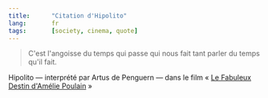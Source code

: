 ```yaml
---
title:      "Citation d'Hipolito"
lang:       fr
tags:       [society, cinema, quote]
---
```



> C'est l'angoisse du temps qui passe qui nous fait tant parler du temps qu'il fait.


Hipolito — interprété par Artus de Penguern — dans le film « [Le Fabuleux Destin d'Amélie Poulain](http://www.amazon.fr/exec/obidos/ASIN/B00005R6XJ/phpheaven-21) »
